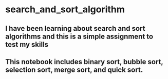 # search_and_sort_algorithm

## I have been learning about search and sort algorithms and this is a simple assignment to test my skills

## This notebook includes binary sort, bubble sort, selection sort, merge sort, and quick sort.
